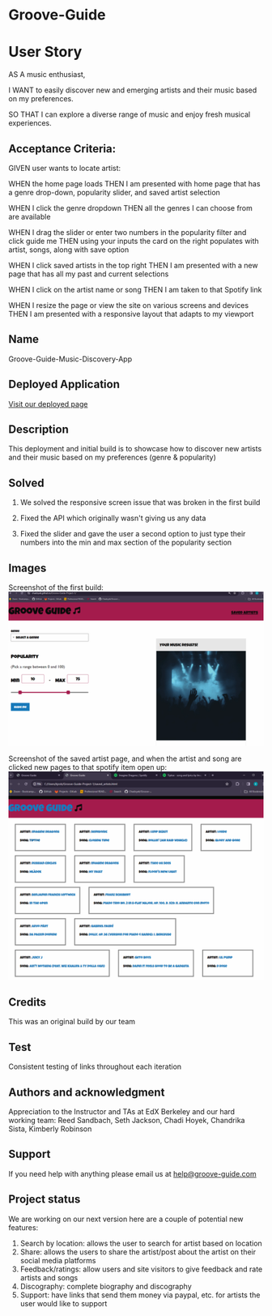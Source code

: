 # Groove-Guide

# User Story
AS A music enthusiast,

I WANT to easily discover new and emerging artists and their music based on my preferences.

SO THAT I can explore a diverse range of music and enjoy fresh musical experiences.


## Acceptance Criteria: 
GIVEN user wants to locate artist:

WHEN the home page loads
THEN I am presented with home page that has a genre drop-down, popularity slider, and saved artist selection

WHEN I click the genre dropdown
THEN all the genres I can choose from are available 

WHEN I drag the slider or enter two numbers in the popularity filter and click guide me
THEN using your inputs the card on the right populates with artist, songs, along with save option

WHEN I click saved artists in the top right
THEN I am presented with a new page that has all my past and current selections

WHEN I click on the artist name or song
THEN I am taken to that Spotify link

WHEN I resize the page or view the site on various screens and devices
THEN I am presented with a responsive layout that adapts to my viewport


## Name
Groove-Guide-Music-Discovery-App


## Deployed Application
[Visit our deployed page](https://chadoyek.github.io/Groove-Guide-Project-1/)


## Description
This deployment and initial build is to showcase how to discover new artists and their music based on my preferences (genre & popularity)


## Solved
1. We solved the responsive screen issue that was broken in the first build

2. Fixed the API which originally wasn't giving us any data

3. Fixed the slider and gave the user a second option to just type their numbers into the min and max section of the popularity section


## Images
Screenshot of the first build:
![My Portfolio Initial Build](./assets/images/Groove%20Guide%20Initial%20Build%2020240324.png)


Screenshot of the saved artist page, and when the artist and song are clicked new pages to that spotify item open up: 
![Showing each artist in their own cards](./assets/images/Groove%20Grove%20Saved%20Artists%2020240324.png)


## Credits
This was an original build by our team


## Test
Consistent testing of links throughout each iteration


## Authors and acknowledgment
Appreciation to the Instructor and TAs at EdX Berkeley and our hard working team: 
Reed Sandbach, 
Seth Jackson,
Chadi Hoyek,
Chandrika Sista,
Kimberly Robinson


## Support
If you need help with anything please email us at help@groove-guide.com


## Project status
We are working on our next version here are a couple of potential new features:
1. Search by location: allows the user to search for artist based on location
2. Share: allows the users to share the artist/post about the artist on their social media platforms
3. Feedback/ratings: allow users and site visitors to give feedback and rate artists and songs
4. Discography: complete biography and discography
5. Support: have links that send them money via paypal, etc. for artists the user would like to support
